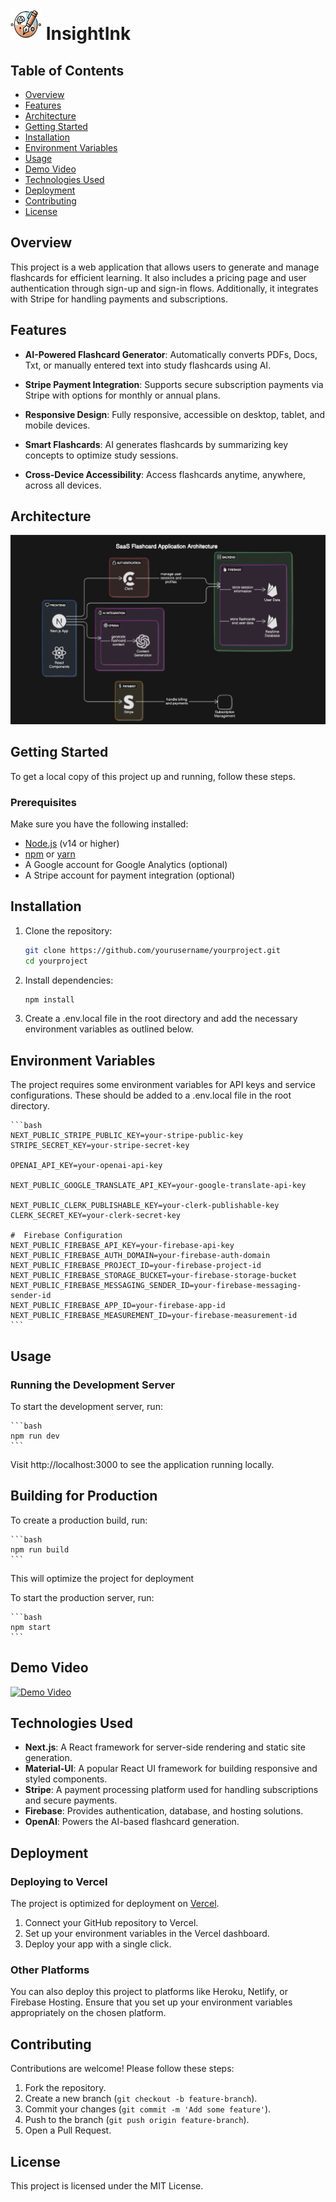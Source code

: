 
# <img src="public/logo3.webp" alt="Logo" width="50" height="50"> InsightInk

<!-- Add your project logo or banner here -->


## Table of Contents

- [Overview](#overview)
- [Features](#features)
- [Architecture](#architecture)
- [Getting Started](#getting-started)
- [Installation](#installation)
- [Environment Variables](#environment-variables)
- [Usage](#usage)
- [Demo Video](#demo-video)
- [Technologies Used](#technologies-used)
- [Deployment](#deployment)
- [Contributing](#contributing)
- [License](#license)

## Overview

<!-- Briefly describe your project here -->
This project is a web application that allows users to generate and manage flashcards for efficient learning. It also includes a pricing page and user authentication through sign-up and sign-in flows. Additionally, it integrates with Stripe for handling payments and subscriptions.

## Features

- **AI-Powered Flashcard Generator**: 
  Automatically converts PDFs, Docs, Txt, or manually entered text into study flashcards using AI.

- **Stripe Payment Integration**: 
  Supports secure subscription payments via Stripe with options for monthly or annual plans.

- **Responsive Design**: 
  Fully responsive, accessible on desktop, tablet, and mobile devices.

- **Smart Flashcards**: 
  AI generates flashcards by summarizing key concepts to optimize study sessions.

- **Cross-Device Accessibility**: 
  Access flashcards anytime, anywhere, across all devices.

## Architecture
<img src="public/architecture.PNG" alt="architecture" >

## Getting Started

To get a local copy of this project up and running, follow these steps.

### Prerequisites

Make sure you have the following installed:

- [Node.js](https://nodejs.org/) (v14 or higher)
- [npm](https://www.npmjs.com/) or [yarn](https://yarnpkg.com/)
- A Google account for Google Analytics (optional)
- A Stripe account for payment integration (optional)

## Installation

1. Clone the repository:

   ```bash
   git clone https://github.com/yourusername/yourproject.git
   cd yourproject
    ```
2. Install dependencies:
    ```bash
   npm install
    ```
3. Create a .env.local file in the root directory and add the necessary environment variables as outlined below.

## Environment Variables

The project requires some environment variables for API keys and service configurations. These should be added to a .env.local file in the root directory.

    ```bash
    NEXT_PUBLIC_STRIPE_PUBLIC_KEY=your-stripe-public-key
    STRIPE_SECRET_KEY=your-stripe-secret-key
    
    OPENAI_API_KEY=your-openai-api-key
    
    NEXT_PUBLIC_GOOGLE_TRANSLATE_API_KEY=your-google-translate-api-key

    NEXT_PUBLIC_CLERK_PUBLISHABLE_KEY=your-clerk-publishable-key
    CLERK_SECRET_KEY=your-clerk-secret-key

    #  Firebase Configuration
    NEXT_PUBLIC_FIREBASE_API_KEY=your-firebase-api-key
    NEXT_PUBLIC_FIREBASE_AUTH_DOMAIN=your-firebase-auth-domain
    NEXT_PUBLIC_FIREBASE_PROJECT_ID=your-firebase-project-id
    NEXT_PUBLIC_FIREBASE_STORAGE_BUCKET=your-firebase-storage-bucket
    NEXT_PUBLIC_FIREBASE_MESSAGING_SENDER_ID=your-firebase-messaging-sender-id
    NEXT_PUBLIC_FIREBASE_APP_ID=your-firebase-app-id
    NEXT_PUBLIC_FIREBASE_MEASUREMENT_ID=your-firebase-measurement-id
    ```

## Usage

### Running the Development Server

To start the development server, run:

    ```bash
    npm run dev
    ```

Visit http://localhost:3000 to see the application running locally.


## Building for Production

To create a production build, run:

    ```bash
    npm run build
    ```
This will optimize the project for deployment

To start the production server, run:

    ```bash
    npm start
    ```
## Demo Video

[![Demo Video](https://img.youtube.com/vi/c5c0Er1k18o/0.jpg)](https://www.youtube.com/watch?v=c5c0Er1k18o)

## Technologies Used

- **Next.js**: A React framework for server-side rendering and static site generation.
- **Material-UI**: A popular React UI framework for building responsive and styled components.
- **Stripe**: A payment processing platform used for handling subscriptions and secure payments.
- **Firebase**: Provides authentication, database, and hosting solutions.
- **OpenAI**: Powers the AI-based flashcard generation.

## Deployment

### Deploying to Vercel

The project is optimized for deployment on [Vercel](https://vercel.com/).

1. Connect your GitHub repository to Vercel.
2. Set up your environment variables in the Vercel dashboard.
3. Deploy your app with a single click.

### Other Platforms

You can also deploy this project to platforms like Heroku, Netlify, or Firebase Hosting. Ensure that you set up your environment variables appropriately on the chosen platform.

## Contributing

Contributions are welcome! Please follow these steps:

1. Fork the repository.
2. Create a new branch (`git checkout -b feature-branch`).
3. Commit your changes (`git commit -m 'Add some feature'`).
4. Push to the branch (`git push origin feature-branch`).
5. Open a Pull Request.

## License

This project is licensed under the MIT License.
